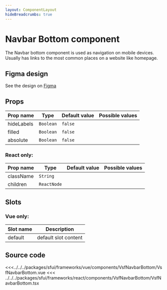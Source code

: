 ```yaml
---
layout: ComponentLayout
hideBreadcrumbs: true
---
```

# Navbar Bottom component

The Navbar bottom component is used as navigation on mobile devices. Usually has links to the most common places on a website like homepage.

<Generate />

## Figma design

See the design on [Figma](https://www.figma.com/file/CWOkbpne0tDpSenT4ZEUTQ/%F0%9F%9B%A0-SFUI-2.0-%7C-Development?node-id=11378%3A17353)

## Props

| Prop name  | Type      | Default value | Possible values |
| ---------- | --------- | ------------- | --------------- |
| hideLabels | `Boolean` | `false`       |                 |
| filled     | `Boolean` | `false`       |                 |
| absolute   | `Boolean` | `false`       |                 |

### React only:

| Prop name | Type        | Default value | Possible values |
| --------- | ----------- | ------------- | --------------- |
| className | `String`    |               |                 |
| children  | `ReactNode` |               |                 |

## Slots

### Vue only:

| Slot name | Description          |
| --------- | -------------------- |
| default   | default slot content |

## Source code

<<<../../../packages/sfui/frameworks/vue/components/VsfNavbarBottom/VsfNavbarBottom.vue
<<< ../../../packages/sfui/frameworks/react/components/VsfNavbarBottom/VsfNavbarBottom.tsx
